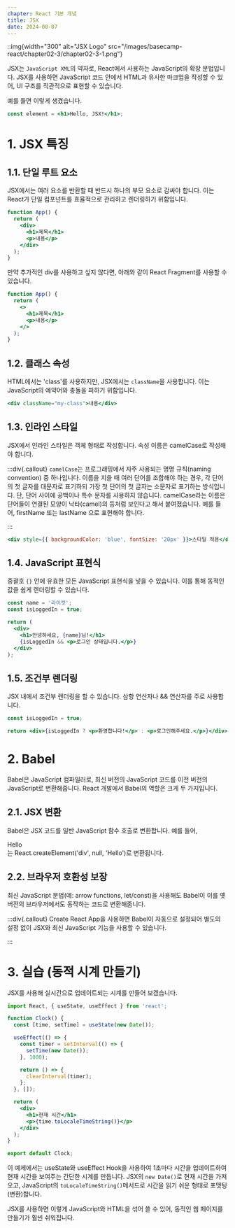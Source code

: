 ```yaml
---
chapter: React 기본 개념
title: JSX
date: 2024-08-07
---
```


::img{width="300" alt="JSX Logo" src="/images/basecamp-react/chapter02-3/chapter02-3-1.png"}

JSX는 `JavaScript XML`의 약자로, React에서 사용하는 JavaScript의 확장 문법입니다. JSX를 사용하면 JavaScript 코드 안에서 HTML과 유사한 마크업을 작성할 수 있어, UI 구조를 직관적으로 표현할 수 있습니다.

예를 들면 이렇게 생겼습니다.

```jsx
const element = <h1>Hello, JSX!</h1>;
```

# 1. JSX 특징

## 1.1. 단일 루트 요소

JSX에서는 여러 요소를 반환할 때 반드시 하나의 부모 요소로 감싸야 합니다. 이는 React가 단일 컴포넌트를 효율적으로 관리하고 렌더링하기 위함입니다.

```jsx
function App() {
  return (
    <div>
      <h1>제목</h1>
      <p>내용</p>
    </div>
  );
}
```

만약 추가적인 div를 사용하고 싶지 않다면, 아래와 같이 React Fragment를 사용할 수 있습니다.

```jsx
function App() {
  return (
    <>
      <h1>제목</h1>
      <p>내용</p>
    </>
  );
}
```

## 1.2. 클래스 속성

HTML에서는 'class'를 사용하지만, JSX에서는 `className`을 사용합니다. 이는 JavaScript의 예약어와 충돌을 피하기 위함입니다.

```jsx
<div className="my-class">내용</div>
```

## 1.3. 인라인 스타일

JSX에서 인라인 스타일은 객체 형태로 작성합니다. 속성 이름은 camelCase로 작성해야 합니다.

:::div{.callout}
`camelCase`는 프로그래밍에서 자주 사용되는 명명 규칙(naming convention) 중 하나입니다. 이름을 지을 때 여러 단어를 조합해야 하는 경우, 각 단어의 첫 글자를 대문자로 표기하되 가장 첫 단어의 첫 글자는 소문자로 표기하는 방식입니다. 단, 단어 사이에 공백이나 특수 문자를 사용하지 않습니다. camelCase라는 이름은 단어들이 연결된 모양이 낙타(camel)의 등처럼 보인다고 해서 붙여졌습니다. 예를 들어, firstName 또는 lastName 으로 표현해야 합니다.

:::

```jsx
<div style={{ backgroundColor: 'blue', fontSize: '20px' }}>스타일 적용</div>
```

## 1.4. JavaScript 표현식

중괄호 `{}` 안에 유효한 모든 JavaScript 표현식을 넣을 수 있습니다. 이를 통해 동적인 값을 쉽게 렌더링할 수 있습니다.

```jsx
const name = '라이캣';
const isLoggedIn = true;

return (
  <div>
    <h1>안녕하세요, {name}님!</h1>
    {isLoggedIn && <p>로그인 상태입니다.</p>}
  </div>
);
```

## 1.5. 조건부 렌더링

JSX 내에서 조건부 렌더링을 할 수 있습니다. 삼항 연산자나 && 연산자를 주로 사용합니다.

```jsx
const isLoggedIn = true;

return <div>{isLoggedIn ? <p>환영합니다!</p> : <p>로그인해주세요.</p>}</div>;
```

# 2. Babel

Babel은 JavaScript 컴파일러로, 최신 버전의 JavaScript 코드를 이전 버전의 JavaScript로 변환해줍니다. React 개발에서 Babel의 역할은 크게 두 가지입니다.

## 2.1. JSX 변환

Babel은 JSX 코드를 일반 JavaScript 함수 호출로 변환합니다. 예를 들어, <div>Hello</div>는 React.createElement('div', null, 'Hello')로 변환됩니다.

## 2.2. 브라우저 호환성 보장

최신 JavaScript 문법(예: arrow functions, let/const)을 사용해도 Babel이 이를 옛 버전의 브라우저에서도 동작하는 코드로 변환해줍니다.

:::div{.callout}
Create React App을 사용하면 Babel이 자동으로 설정되어 별도의 설정 없이 JSX와 최신 JavaScript 기능을 사용할 수 있습니다.

:::

# 3. 실습 (동적 시계 만들기)

JSX를 사용해 실시간으로 업데이트되는 시계를 만들어 보겠습니다.

```jsx
import React, { useState, useEffect } from 'react';

function Clock() {
  const [time, setTime] = useState(new Date());

  useEffect(() => {
    const timer = setInterval(() => {
      setTime(new Date());
    }, 1000);

    return () => {
      clearInterval(timer);
    };
  }, []);

  return (
    <div>
      <h1>현재 시간</h1>
      <p>{time.toLocaleTimeString()}</p>
    </div>
  );
}

export default Clock;
```

이 예제에서는 useState와 useEffect Hook을 사용하여 1초마다 시간을 업데이트하여 현재 시간을 보여주는 간단한 시계를 만듭니다. JSX의 `new Date()`로 현재 시간을 가져오고, JavaScript의 `toLocaleTimeString()`메서드로 시간을 읽기 쉬운 형태로 포맷팅(변환)합니다.

JSX를 사용하면 이렇게 JavaScript와 HTML을 섞어 쓸 수 있어, 동적인 웹 페이지를 만들기가 훨씬 쉬워집니다.
